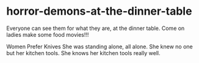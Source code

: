 # horror-demons-at-the-dinner-table
Everyone can see them for what they are, at the dinner table. Come on ladies make some food movies!!!

Women Prefer Knives
She was standing alone, all alone. She knew no one but her kitchen tools. She knows her kitchen tools really well.

